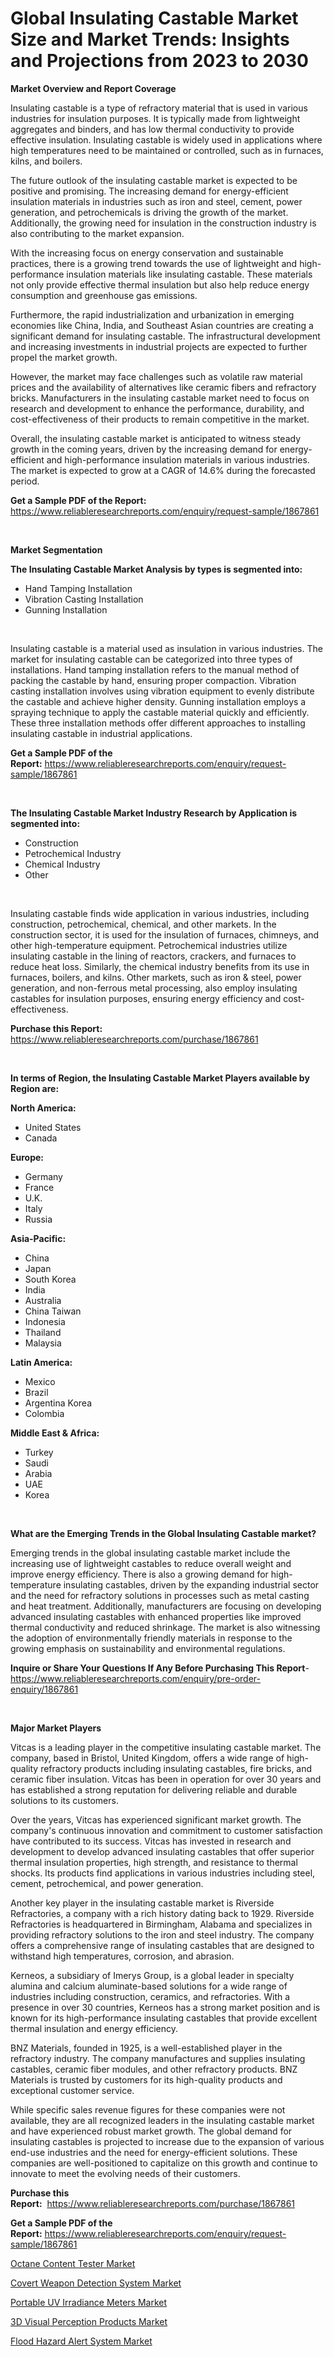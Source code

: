 <p><h1>Global Insulating Castable Market Size and Market Trends: Insights and Projections from 2023 to 2030</h1></p><p><strong>Market Overview and Report Coverage</strong></p>
<p><p>Insulating castable is a type of refractory material that is used in various industries for insulation purposes. It is typically made from lightweight aggregates and binders, and has low thermal conductivity to provide effective insulation. Insulating castable is widely used in applications where high temperatures need to be maintained or controlled, such as in furnaces, kilns, and boilers.</p><p>The future outlook of the insulating castable market is expected to be positive and promising. The increasing demand for energy-efficient insulation materials in industries such as iron and steel, cement, power generation, and petrochemicals is driving the growth of the market. Additionally, the growing need for insulation in the construction industry is also contributing to the market expansion.</p><p>With the increasing focus on energy conservation and sustainable practices, there is a growing trend towards the use of lightweight and high-performance insulation materials like insulating castable. These materials not only provide effective thermal insulation but also help reduce energy consumption and greenhouse gas emissions.</p><p>Furthermore, the rapid industrialization and urbanization in emerging economies like China, India, and Southeast Asian countries are creating a significant demand for insulating castable. The infrastructural development and increasing investments in industrial projects are expected to further propel the market growth.</p><p>However, the market may face challenges such as volatile raw material prices and the availability of alternatives like ceramic fibers and refractory bricks. Manufacturers in the insulating castable market need to focus on research and development to enhance the performance, durability, and cost-effectiveness of their products to remain competitive in the market.</p><p>Overall, the insulating castable market is anticipated to witness steady growth in the coming years, driven by the increasing demand for energy-efficient and high-performance insulation materials in various industries. The market is expected to grow at a CAGR of 14.6% during the forecasted period.</p></p>
<p><strong>Get a Sample PDF of the Report:</strong> <a href="https://www.reliableresearchreports.com/enquiry/request-sample/1867861">https://www.reliableresearchreports.com/enquiry/request-sample/1867861</a></p>
<p>&nbsp;</p>
<p><strong>Market Segmentation</strong></p>
<p><strong>The Insulating Castable Market Analysis by types is segmented into:</strong></p>
<p><ul><li>Hand Tamping Installation</li><li>Vibration Casting Installation</li><li>Gunning Installation</li></ul></p>
<p>&nbsp;</p>
<p><p>Insulating castable is a material used as insulation in various industries. The market for insulating castable can be categorized into three types of installations. Hand tamping installation refers to the manual method of packing the castable by hand, ensuring proper compaction. Vibration casting installation involves using vibration equipment to evenly distribute the castable and achieve higher density. Gunning installation employs a spraying technique to apply the castable material quickly and efficiently. These three installation methods offer different approaches to installing insulating castable in industrial applications.</p></p>
<p><strong>Get a Sample PDF of the Report:</strong>&nbsp;<a href="https://www.reliableresearchreports.com/enquiry/request-sample/1867861">https://www.reliableresearchreports.com/enquiry/request-sample/1867861</a></p>
<p>&nbsp;</p>
<p><strong>The Insulating Castable Market Industry Research by Application is segmented into:</strong></p>
<p><ul><li>Construction</li><li>Petrochemical Industry</li><li>Chemical Industry</li><li>Other</li></ul></p>
<p>&nbsp;</p>
<p><p>Insulating castable finds wide application in various industries, including construction, petrochemical, chemical, and other markets. In the construction sector, it is used for the insulation of furnaces, chimneys, and other high-temperature equipment. Petrochemical industries utilize insulating castable in the lining of reactors, crackers, and furnaces to reduce heat loss. Similarly, the chemical industry benefits from its use in furnaces, boilers, and kilns. Other markets, such as iron & steel, power generation, and non-ferrous metal processing, also employ insulating castables for insulation purposes, ensuring energy efficiency and cost-effectiveness.</p></p>
<p><strong>Purchase this Report:</strong>&nbsp; <a href="https://www.reliableresearchreports.com/purchase/1867861">https://www.reliableresearchreports.com/purchase/1867861</a></p>
<p>&nbsp;</p>
<p><strong>In terms of Region, the Insulating Castable Market Players available by Region are:</strong></p>
<p>
    <p> <strong> North America: </strong>
        <ul>
            <li>United States</li>
            <li>Canada</li>
        </ul>
        </p> 
    <p> <strong> Europe: </strong>
        <ul>
            <li>Germany</li>
            <li>France</li>
            <li>U.K.</li>
            <li>Italy</li>
            <li>Russia</li>
        </ul>
        </p> 
    <p> <strong> Asia-Pacific: </strong>
        <ul>
            <li>China</li>
            <li>Japan</li>
            <li>South Korea</li>
            <li>India</li>
            <li>Australia</li>
            <li>China Taiwan</li>
            <li>Indonesia</li>
            <li>Thailand</li>
            <li>Malaysia</li>
        </ul>
        </p> 
    <p> <strong> Latin America: </strong>
        <ul>
            <li>Mexico</li>
            <li>Brazil</li>
            <li>Argentina Korea</li>
            <li>Colombia</li>
        </ul>
        </p> 
    <p> <strong> Middle East & Africa: </strong>
        <ul>
            <li>Turkey</li>
            <li>Saudi</li>
            <li>Arabia</li>
            <li>UAE</li>
            <li>Korea</li>
        </ul>
    </p>
    </p>
<p>&nbsp;</p>
<p><strong>What are the Emerging Trends in the Global Insulating Castable market?</strong></p>
<p><p>Emerging trends in the global insulating castable market include the increasing use of lightweight castables to reduce overall weight and improve energy efficiency. There is also a growing demand for high-temperature insulating castables, driven by the expanding industrial sector and the need for refractory solutions in processes such as metal casting and heat treatment. Additionally, manufacturers are focusing on developing advanced insulating castables with enhanced properties like improved thermal conductivity and reduced shrinkage. The market is also witnessing the adoption of environmentally friendly materials in response to the growing emphasis on sustainability and environmental regulations.</p></p>
<p><strong>Inquire or Share Your Questions If Any Before Purchasing This Report</strong>- <a href="https://www.reliableresearchreports.com/enquiry/pre-order-enquiry/1867861">https://www.reliableresearchreports.com/enquiry/pre-order-enquiry/1867861</a></p>
<p>&nbsp;</p>
<p><strong>Major Market Players</strong></p>
<p><p>Vitcas is a leading player in the competitive insulating castable market. The company, based in Bristol, United Kingdom, offers a wide range of high-quality refractory products including insulating castables, fire bricks, and ceramic fiber insulation. Vitcas has been in operation for over 30 years and has established a strong reputation for delivering reliable and durable solutions to its customers.</p><p>Over the years, Vitcas has experienced significant market growth. The company's continuous innovation and commitment to customer satisfaction have contributed to its success. Vitcas has invested in research and development to develop advanced insulating castables that offer superior thermal insulation properties, high strength, and resistance to thermal shocks. Its products find applications in various industries including steel, cement, petrochemical, and power generation.</p><p>Another key player in the insulating castable market is Riverside Refractories, a company with a rich history dating back to 1929. Riverside Refractories is headquartered in Birmingham, Alabama and specializes in providing refractory solutions to the iron and steel industry. The company offers a comprehensive range of insulating castables that are designed to withstand high temperatures, corrosion, and abrasion.</p><p>Kerneos, a subsidiary of Imerys Group, is a global leader in specialty alumina and calcium aluminate-based solutions for a wide range of industries including construction, ceramics, and refractories. With a presence in over 30 countries, Kerneos has a strong market position and is known for its high-performance insulating castables that provide excellent thermal insulation and energy efficiency.</p><p>BNZ Materials, founded in 1925, is a well-established player in the refractory industry. The company manufactures and supplies insulating castables, ceramic fiber modules, and other refractory products. BNZ Materials is trusted by customers for its high-quality products and exceptional customer service.</p><p>While specific sales revenue figures for these companies were not available, they are all recognized leaders in the insulating castable market and have experienced robust market growth. The global demand for insulating castables is projected to increase due to the expansion of various end-use industries and the need for energy-efficient solutions. These companies are well-positioned to capitalize on this growth and continue to innovate to meet the evolving needs of their customers.</p></p>
<p><strong>Purchase this Report:</strong>&nbsp;&nbsp;<a href="https://www.reliableresearchreports.com/purchase/1867861">https://www.reliableresearchreports.com/purchase/1867861</a></p>
<p></p>
<p><strong>Get a Sample PDF of the Report:</strong>&nbsp;<a href="https://www.reliableresearchreports.com/enquiry/request-sample/1867861">https://www.reliableresearchreports.com/enquiry/request-sample/1867861</a></p>
<p><p><a href="https://medium.com/@ikeschumm/octane-content-tester-market-the-key-to-successful-business-strategy-forecast-till-2030-5f2f6b1700dd">Octane Content Tester Market</a></p><p><a href="https://medium.com/@lylaberge1964/covert-weapon-detection-system-market-trends-forecast-and-competitive-analysis-to-2030-222a94cb5ead">Covert Weapon Detection System Market</a></p><p><a href="https://medium.com/@mikebauch2013/portable-uv-irradiance-meters-market-analysis-and-sze-forecasted-for-period-from-2023-to-2030-c4e51bfcb751">Portable UV Irradiance Meters Market</a></p><p><a href="https://medium.com/@mayekuhic/3d-visual-perception-products-market-insight-market-trends-growth-forecasted-from-2023-to-2030-e86344538082">3D Visual Perception Products Market</a></p><p><a href="https://medium.com/@akshatreportprime/flood-hazard-alert-system-market-competitive-analysis-market-trends-and-forecast-to-2030-3d4abcec0520">Flood Hazard Alert System Market</a></p></p>